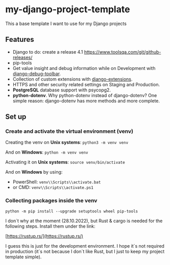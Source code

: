 # my-django-project-template
This a base template I want to use for my Django projects


## Features

- Django to do: create a release 4.1 https://www.toolsqa.com/git/github-releases/
- pip-tools
- Get value insight and debug information while on Development with [django-debug-toolbar](https://django-debug-toolbar.readthedocs.org).
- Collection of custom extensions with [django-extensions](http://django-extensions.readthedocs.org).
- HTTPS and other security related settings on Staging and Production.
- __PostgreSQL__ database support with psycopg2.
- __python-dotenv__. Why python-dotenv instead of django-dotenv? One simple reason: django-dotenv has more methods and more complete.



## Set up 

### Create and activate the virtual environment (venv)

Creating the venv on __Unix systems__:
``python3 -m venv venv``

And on __Windows__:
``python -m venv venv``


Activating it on __Unix systems__:
``source venv/bin/activate``


And on __Windows__ by using:
* PowerShell: ``venv\\Scripts\\activate.bat``
* or CMD: ``venv\\Scripts\\activate.ps1``


### Collecting packages inside the venv

``python -m pip install --upgrade setuptools wheel pip-tools ``

I don´t why at the moment (28.10.2022), but Rust & cargo is needed for the following steps. Install them under the link:

[https://rustup.rs/](https://rustup.rs/)

I guess this is just for the development environment. I hope it´s not required in production (it´s not because I don´t like Rust, but I just to keep my project template simple).







